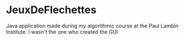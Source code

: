# JeuxDeFlechettes
 Java application made during my algorithmic course at the Paul Lambin Institute. I wasn't the one who created the GUI
